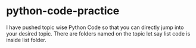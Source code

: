 # python-code-practice

I have pushed topic wise Python Code so that you can directly jump into your desired topic. 
There are folders named on the topic let say list code is inside list folder. 
